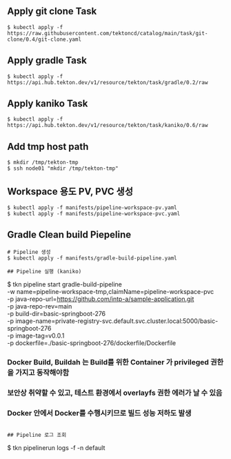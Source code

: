 ## Apply git clone Task
```
$ kubectl apply -f https://raw.githubusercontent.com/tektoncd/catalog/main/task/git-clone/0.4/git-clone.yaml
```

## Apply gradle Task
```
$ kubectl apply -f https://api.hub.tekton.dev/v1/resource/tekton/task/gradle/0.2/raw
```

## Apply kaniko Task
```
$ kubectl apply -f https://api.hub.tekton.dev/v1/resource/tekton/task/kaniko/0.6/raw
```

## Add tmp host path
```
$ mkdir /tmp/tekton-tmp
$ ssh node01 "mkdir /tmp/tekton-tmp"
```

## Workspace 용도 PV, PVC 생성
```
$ kubectl apply -f manifests/pipeline-workspace-pv.yaml
$ kubectl apply -f manifests/pipeline-workspace-pvc.yaml
```

## Gradle Clean build Piepeline
```
# Pipeline 생성
$ kubectl apply -f manifests/gradle-build-pipeline.yaml

## Pipeline 실행 (kaniko)
```
$ tkn pipeline start gradle-build-pipeline \
  -w name=pipeline-workspace-tmp,claimName=pipeline-workspace-pvc \
  -p java-repo-url=https://github.com/intp-a/sample-application.git \
  -p java-repo-rev=main \
  -p build-dir=basic-springboot-276 \
  -p image-name=private-registry-svc.default.svc.cluster.local:5000/basic-springboot-276 \
  -p image-tag=v0.0.1 \
  -p dockerfile=./basic-springboot-276/dockerfile/Dockerfile

### Docker Build, Buildah 는 Build를 위한 Container 가 privileged 권한을 가지고 동작해야함
### 보안상 취약할 수 있고, 테스트 환경에서 overlayfs 권한 에러가 날 수 있음
### Docker 안에서 Docker를 수행시키므로 빌드 성능 저하도 발생
```

## Pipeline 로그 조회
```
$ tkn pipelinerun logs  -f -n default
```